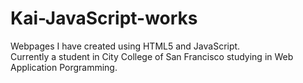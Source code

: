 # Kai-JavaScript-works
Webpages I have created using HTML5 and JavaScript.  
Currently a student in City College of San Francisco studying in Web Application Porgramming.
